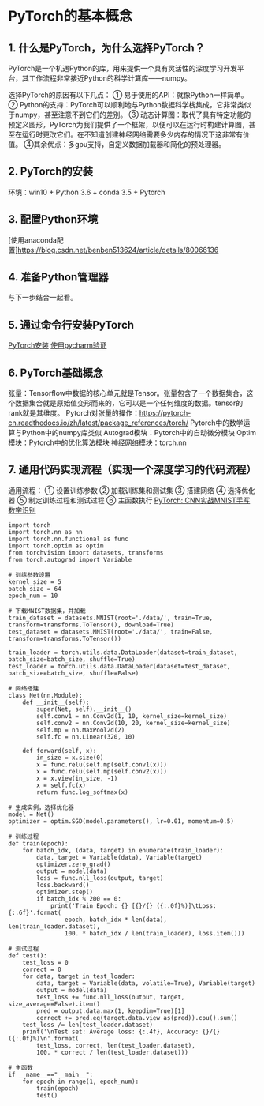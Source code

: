 # PyTorch的基本概念
## 1. 什么是PyTorch，为什么选择PyTorch？
PyTorch是一个机遇Python的库，用来提供一个具有灵活性的深度学习开发平台，其工作流程非常接近Python的科学计算库——numpy。

选择PyTorch的原因有以下几点：
① 易于使用的API：就像Python一样简单。
② Python的支持：PyTorch可以顺利地与Python数据科学栈集成，它非常类似于numpy，甚至注意不到它们的差别。
③ 动态计算图：取代了具有特定功能的预定义图形，PyTorch为我们提供了一个框架，以便可以在运行时构建计算图，甚至在运行时更改它们。在不知道创建神经网络需要多少内存的情况下这非常有价值。
④其余优点：多gpu支持，自定义数据加载器和简化的预处理器。
## 2. PyTorch的安装
环境：win10 + Python 3.6 + conda 3.5 + Pytorch
## 3. 配置Python环境
[使用anaconda配置]https://blog.csdn.net/benben513624/article/details/80066136
## 4. 准备Python管理器
与下一步结合一起看。
## 5. 通过命令行安装PyTorch
[PyTorch安装](https://redstonewill.com/1948/)
[使用pycharm验证](https://zhuanlan.zhihu.com/p/35255076)
## 6. PyTorch基础概念
张量：Tensorflow中数据的核心单元就是Tensor。张量包含了一个数据集合，这个数据集合就是原始值变形而来的，它可以是一个任何维度的数据。tensor的rank就是其维度。
Pytorch对张量的操作：https://pytorch-cn.readthedocs.io/zh/latest/package_references/torch/
Pytorch中的数学运算与Python中的numpy库类似
Autograd模块：Pytorch中的自动微分模块
Optim模块：Pytorch中的优化算法模块
神经网络模块：torch.nn
## 7. 通用代码实现流程（实现一个深度学习的代码流程）
通用流程：
① 设置训练参数
② 加载训练集和测试集
③ 搭建网络
④ 选择优化器
⑤ 制定训练过程和测试过程
⑥ 主函数执行
[PyTorch: CNN实战MNIST手写数字识别](https://blog.csdn.net/m0_37306360/article/details/79311501)
```
import torch
import torch.nn as nn
import torch.nn.functional as func
import torch.optim as optim
from torchvision import datasets, transforms
from torch.autograd import Variable

# 训练参数设置
kernel_size = 5
batch_size = 64
epoch_num = 10

# 下载MNIST数据集，并加载
train_dataset = datasets.MNIST(root='./data/', train=True, transform=transforms.ToTensor(), download=True)
test_dataset = datasets.MNIST(root='./data/', train=False, transform=transforms.ToTensor())

train_loader = torch.utils.data.DataLoader(dataset=train_dataset, batch_size=batch_size, shuffle=True)
test_loader = torch.utils.data.DataLoader(dataset=test_dataset, batch_size=batch_size, shuffle=False)

# 网络搭建
class Net(nn.Module):
    def __init__(self):
        super(Net, self).__init__()
        self.conv1 = nn.Conv2d(1, 10, kernel_size=kernel_size)
        self.conv2 = nn.Conv2d(10, 20, kernel_size=kernel_size)
        self.mp = nn.MaxPool2d(2)
        self.fc = nn.Linear(320, 10)

    def forward(self, x):
        in_size = x.size(0)
        x = func.relu(self.mp(self.conv1(x)))
        x = func.relu(self.mp(self.conv2(x)))
        x = x.view(in_size, -1)
        x = self.fc(x)
        return func.log_softmax(x)

# 生成实例，选择优化器
model = Net()
optimizer = optim.SGD(model.parameters(), lr=0.01, momentum=0.5)

# 训练过程
def train(epoch):
    for batch_idx, (data, target) in enumerate(train_loader):
        data, target = Variable(data), Variable(target)
        optimizer.zero_grad()
        output = model(data)
        loss = func.nll_loss(output, target)
        loss.backward()
        optimizer.step()
        if batch_idx % 200 == 0:
            print('Train Epoch: {} [{}/{} ({:.0f}%)]\tLoss: {:.6f}'.format(
                epoch, batch_idx * len(data), len(train_loader.dataset),
                100. * batch_idx / len(train_loader), loss.item()))

# 测试过程
def test():
    test_loss = 0
    correct = 0
    for data, target in test_loader:
        data, target = Variable(data, volatile=True), Variable(target)
        output = model(data)
        test_loss += func.nll_loss(output, target, size_average=False).item()
        pred = output.data.max(1, keepdim=True)[1]
        correct += pred.eq(target.data.view_as(pred)).cpu().sum()
    test_loss /= len(test_loader.dataset)
    print('\nTest set: Average loss: {:.4f}, Accuracy: {}/{} ({:.0f}%)\n'.format(
        test_loss, correct, len(test_loader.dataset),
        100. * correct / len(test_loader.dataset)))

# 主函数
if __name__=="__main__":
    for epoch in range(1, epoch_num):
        train(epoch)
        test()
```
